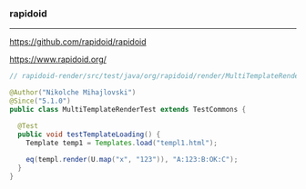 ### rapidoid
---
https://github.com/rapidoid/rapidoid

https://www.rapidoid.org/

```java
// rapidoid-render/src/test/java/org/rapidoid/render/MultiTemplateRenderTest.java

@Author("Nikolche Mihajlovski")
@Since("5.1.0")
public class MultiTemplateRenderTest extends TestCommons {

  @Test
  public void testTemplateLoading() {
    Template temp1 = Templates.load("templ1.html");
    
    eq(templ.render(U.map("x", "123")), "A:123:B:OK:C");
  }
}
```

```
```

```
```


